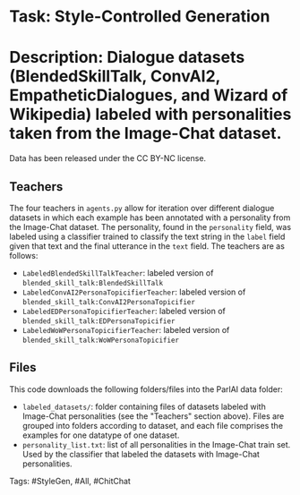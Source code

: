 Task: Style-Controlled Generation
===========================
Description: Dialogue datasets (BlendedSkillTalk, ConvAI2, EmpatheticDialogues, and Wizard of Wikipedia) labeled with personalities taken from the Image-Chat dataset.
===========================
Data has been released under the CC BY-NC license.

## Teachers
The four teachers in `agents.py` allow for iteration over different dialogue datasets in which each example has been annotated with a personality from the Image-Chat dataset. The personality, found in the `personality` field, was labeled using a classifier trained to classify the text string in the `label` field given that text and the final utterance in the `text` field. The teachers are as follows:
- `LabeledBlendedSkillTalkTeacher`: labeled version of `blended_skill_talk:BlendedSkillTalk`
- `LabeledConvAI2PersonaTopicifierTeacher`: labeled version of `blended_skill_talk:ConvAI2PersonaTopicifier`
- `LabeledEDPersonaTopicifierTeacher`: labeled version of `blended_skill_talk:EDPersonaTopicifier`
- `LabeledWoWPersonaTopicifierTeacher`: labeled version of `blended_skill_talk:WoWPersonaTopicifier`

## Files
This code downloads the following folders/files into the ParlAI data folder:
- `labeled_datasets/`: folder containing files of datasets labeled with Image-Chat personalities (see the "Teachers" section above). Files are grouped into folders according to dataset, and each file comprises the examples for one datatype of one dataset.
- `personality_list.txt`: list of all personalities in the Image-Chat train set. Used by the classifier that labeled the datasets with Image-Chat personalities.

Tags: #StyleGen, #All, #ChitChat
